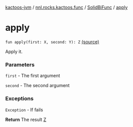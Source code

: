 [kactoos-jvm](../../index.md) / [nnl.rocks.kactoos.func](../index.md) / [SolidBiFunc](index.md) / [apply](.)

# apply

`fun apply(first: X, second: Y): Z` [(source)](https://github.com/neonailol/kactoos/blob/master/kactoos-jvm/src/main/kotlin/nnl/rocks/kactoos/func/SolidBiFunc.kt#L25)

Apply it.

### Parameters

`first` - The first argument

`second` - The second argument

### Exceptions

`Exception` - If fails

**Return**
The result [Z](#)

